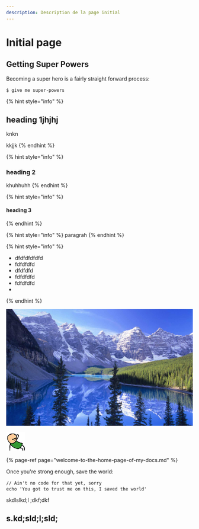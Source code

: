 ```yaml
---
description: Description de la page initial
---
```


# Initial page

## Getting Super Powers

Becoming a super hero is a fairly straight forward process:

```
$ give me super-powers
```



{% hint style="info" %}
## heading 1jhjhj

knkn

kkjjk
{% endhint %}

{% hint style="info" %}
### heading 2

khuhhuhh
{% endhint %}

{% hint style="info" %}
#### heading 3
{% endhint %}

{% hint style="info" %}
paragrah
{% endhint %}

{% hint style="info" %}
* dfdfdfdfdfd
* fdfdfdfd
* dfdfdfd
* fdfdfdfd
* fdfdfdfd
* 
{% endhint %}

![cdkjkdjckdjckdjlfkf](.gitbook/assets/montagne-france%20%281%29.jpg)

![](.gitbook/assets/aw_yeah%20%281%29.gif)

{% page-ref page="welcome-to-the-home-page-of-my-docs.md" %}

Once you're strong enough, save the world:

```
// Ain't no code for that yet, sorry
echo 'You got to trust me on this, I saved the world'
```

skdlslkd;l ;dkf;dkf

## s.kd;sld;l;sld;



